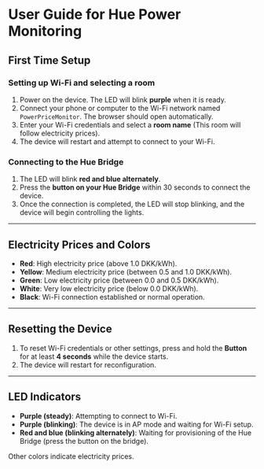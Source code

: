 # User Guide for Hue Power Monitoring

## First Time Setup

### Setting up Wi-Fi and selecting a room
1. Power on the device. The LED will blink **purple** when it is ready.
2. Connect your phone or computer to the Wi-Fi network named `PowerPriceMonitor`. The browser should open automatically.
3. Enter your Wi-Fi credentials and select a **room name** (This room will follow electricity prices).
4. The device will restart and attempt to connect to your Wi-Fi.

### Connecting to the Hue Bridge
1. The LED will blink **red and blue alternately**.
2. Press the **button on your Hue Bridge** within 30 seconds to connect the device.
3. Once the connection is completed, the LED will stop blinking, and the device will begin controlling the lights.

---

## Electricity Prices and Colors
- **Red**: High electricity price (above 1.0 DKK/kWh).
- **Yellow**: Medium electricity price (between 0.5 and 1.0 DKK/kWh).
- **Green**: Low electricity price (between 0.0 and 0.5 DKK/kWh).
- **White**: Very low electricity price (below 0.0 DKK/kWh).
- **Black**: Wi-Fi connection established or normal operation.

---

## Resetting the Device

1. To reset Wi-Fi credentials or other settings, press and hold the **Button** for at least **4 seconds** while the device starts.
2. The device will restart for reconfiguration.

---

## LED Indicators

- **Purple (steady)**: Attempting to connect to Wi-Fi.
- **Purple (blinking)**: The device is in AP mode and waiting for Wi-Fi setup.
- **Red and blue (blinking alternately)**: Waiting for provisioning of the Hue Bridge (press the button on the bridge).

Other colors indicate electricity prices.
